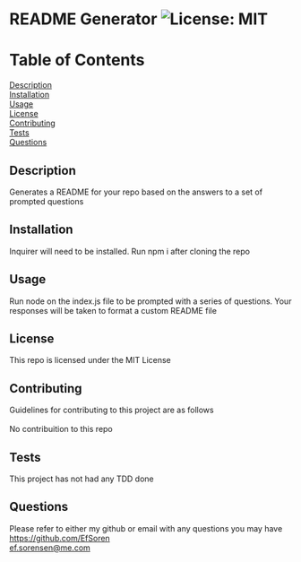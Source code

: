 # README Generator ![License: MIT](https://img.shields.io/badge/License-MIT-yellow.svg)</br>

# Table of Contents
<a href = 'https://github.com/EfSoren/c9-readmeGen/edit/main/README.md#description'> Description</a></br>
<a href = 'https://github.com/EfSoren/c9-readmeGen/edit/main/README.md#installation'> Installation</a></br>
<a href = 'https://github.com/EfSoren/c9-readmeGen/edit/main/README.md#usage'> Usage</a></br>
<a href = 'https://github.com/EfSoren/c9-readmeGen/edit/main/README.md#license'> License</a></br>
<a href = 'https://github.com/EfSoren/c9-readmeGen/edit/main/README.md#contributing'> Contributing</a></br>
<a href = 'https://github.com/EfSoren/c9-readmeGen/edit/main/README.md#tests'> Tests</a></br>
<a href = 'https://github.com/EfSoren/c9-readmeGen/edit/main/README.md#questions'> Questions</a></br>

## Description
Generates a README for your repo based on the answers to a set of prompted questions

## Installation
Inquirer will need to be installed. Run npm i after cloning the repo

## Usage
Run node on the index.js file to be prompted with a series of questions. Your responses will be taken to format a custom README file

## License
This repo is licensed under the MIT License

## Contributing
Guidelines for contributing to this project are as follows </br>
</br>
No contribuition to this repo

## Tests
This project has not had any TDD done

## Questions
Please refer to either my github or email with any questions you may have</br>
https://github.com/EfSoren </br>
ef.sorensen@me.com</br>
